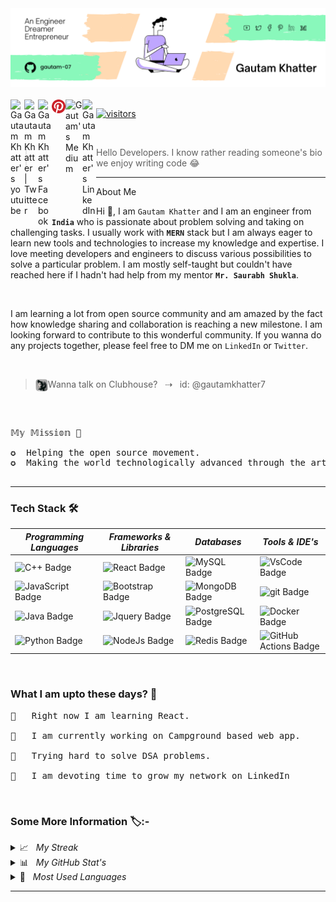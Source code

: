 
<img src="/banner.png">
 <br> <br>
 
   
<a href="https://www.youtube.com/channel/UCY9Rc7oBWZZXExtgJcsQluA">
<img align="left" alt="Gautam Khatter's youtube" width="22px" src="https://raw.githubusercontent.com/peterthehan/peterthehan/master/assets/youtube.svg" title="YouTube" />
 
<a href="https://twitter.com/GautamKhatter7">
<img align="left" alt="Gautam Khatter | Twitter" width="22px" src="https://raw.githubusercontent.com/peterthehan/peterthehan/master/assets/twitter.svg" title="Twitter" />
   
<a href="https://www.facebook.com/itsgautamkhatter">
<img align="left" alt="Gautam Khatter's Facebook" width="22px" src="https://raw.githubusercontent.com/peterthehan/peterthehan/master/assets/facebook.svg" title="Facebook" />
 
<a href="https://in.pinterest.com/gautam_7/_created/">
<img align="left" alt="Gautam Khatter's pinterest" width="22px" src="/pinterest.svg" title="Pinterest" />
 
<a href ="https://gautam-7.medium.com/">
<img align="left" alt="Gautam's Medium" width="27px" src="https://edent.github.io/SuperTinyIcons/images/svg/medium.svg" title="Medium" />
        
<a href="https://www.linkedin.com/in/gautamkhatter7">
<img align="left" alt="Gautam Khatter's LinkedIn" width="22px" src="https://raw.githubusercontent.com/peterthehan/peterthehan/master/assets/linkedin.svg" title="LinkedIn" />
 
![visitors](https://visitor-badge.laobi.icu/badge?page_id=gautam-07.gautam-07) 
</a>

<br>

<p> 
 
> Hello Developers. I know rather reading someone's bio we enjoy writing code 😂
 
</p>
 
 <hr>
 
About Me
 
 
 <p>
  Hi 👋, I am <code>Gautam Khatter</code> and I am an engineer from <code><b>India</b></code> who is passionate about problem solving and taking on challenging tasks. I usually work with <code><b>MERN</code></b> stack but I am always eager to learn new tools and technologies to increase my knowledge and expertise. I love meeting developers and engineers to discuss various possibilities to solve a particular problem. I am mostly self-taught but couldn't have reached here if I hadn't had help from my mentor <code><b>Mr. Saurabh Shukla</b></code>.
</p>
 
<br> 
 <p>
 I am learning a lot from open source community and am amazed by the fact how knowledge sharing and collaboration is reaching a new milestone. I am looking forward to contribute to this wonderful community. If you wanna do any projects together, please feel free to DM me on <code>LinkedIn</code> or <code>Twitter</code>.
</p>
 <br>
<p>
 
>  <img align="left" width="20px" title="Clubhouse" src="clubhouse.png_large"> Wanna talk on Clubhouse? &nbsp; ⇢ &nbsp; id: @gautamkhatter7
</p>
<br> 
 
   <pre> 
𝕄𝕪 𝕄𝕚𝕤𝕤𝕚𝕠𝕟 🚀

✪ &nbsp;Helping the open source movement.
✪ &nbsp;Making the world technologically advanced through the art of innovation and engineering.
 </pre>
 
<hr>

<h3>Tech Stack 🛠</h3>


 
 |<i>Programming Languages</i>|<i>Frameworks & Libraries</i>|<i>Databases</i>|<i>Tools & IDE's</i>|
 |----|----|----|----|
 |![C++ Badge](https://img.shields.io/badge/-C++-00599C?style=flat-square&logo=c%2B%2B&logoColor=white&color=3776AB)|![React Badge](https://img.shields.io/badge/-React-4FC08D?style=flat-square&logo=react&logoColor=white&color=4FC08D)|![MySQL Badge](https://img.shields.io/badge/-MySQL-4479A1?style=flat-square&logo=MySQL&logoColor=white&color=4479A1)|![VsCode Badge](https://img.shields.io/badge/-VsCode-000?style=flat-square&logo=VsCode&logoColor=white&color=0769AD)|
 ![JavaScript Badge](https://img.shields.io/badge/-JavaScript-F7DF1E?style=flat-square&logo=JavaScript&logoColor=000&color=F7DF1E)| ![Bootstrap Badge](https://img.shields.io/badge/-Bootstrap-7952B3?style=flat-square&logo=Bootstrap&logoColor=white&color=7952B3)|![MongoDB Badge](https://img.shields.io/badge/-MongoDB-47A248?style=flat-square&logo=MongoDB&logoColor=white&color=47A248)|![git Badge](https://img.shields.io/badge/-git-F05032?style=flat-square&logo=git&logoColor=white&color=F05032)|
![Java Badge](https://img.shields.io/badge/-Java-F7DF1E?style=flat-square&logo=Java&logoColor=white&color=3776AB)|![Jquery Badge](https://img.shields.io/badge/-Jquery-0769AD?style=flat-square&logo=Jquery&logoColor=white&color=0769AD)|![PostgreSQL Badge](https://img.shields.io/badge/-PostgreSQL-336791?style=flat-square&logo=PostgreSQL&logoColor=white&color=336791)|![Docker Badge](https://img.shields.io/badge/-Docker-2496ED?style=flat-square&logo=Docker&logoColor=white&color=2496ED)|
![Python Badge](https://img.shields.io/badge/-Python-F7DF1E?style=flat-square&logo=Python&logoColor=000&color=F7DF1E)|![NodeJs Badge](https://img.shields.io/badge/-Node.js-7952B3?style=flat-square&logo=Node.js&logoColor=white&color=7952B3)|![Redis Badge](https://img.shields.io/badge/-Redis-DC382D?style=flat-square&logo=Redis&logoColor=white&color=DC382D)|![GitHub Actions Badge](https://img.shields.io/badge/-GitHub%20Actions-2088FF?style=flat-square&logo=GitHub%20Actions&logoColor=white&color=2088FF)|
 


 <br>

<h3>What I am upto these days? 😬</h3>
 
<pre>
🔸   Right now I am learning React.
 
🔸   I am currently working on Campground based web app.
 
🔸   Trying hard to solve DSA problems.
 
🔸   I am devoting time to grow my network on LinkedIn
</pre>

   <br>

<h3>Some More Information 🏷:-</h3>
 
 <details>
  <summary> 📈 &nbsp; <i>My Streak</i></summary>
  
  <br>
  
  [![GitHub Streak](http://github-readme-streak-stats.herokuapp.com?user=gautam-07&theme=dracula&hide_border=true)](https://git.io/streak-stats)
</details>
 
 
  <details>
   <summary> 📊 &nbsp; <i>My GitHub Stat's</i></summary>
  
  <br>
  
 [![Gautam's GitHub stats](https://github-readme-stats.vercel.app/api?username=gautam-07&show_icons=true&theme=dracula&count_private=true)](https://github.com/anuraghazra/github-readme-stats)
 </details>



 <details>
  <summary> 🧮 &nbsp; <i>Most Used Languages</i></summary>
  
  <br>
  
[![Top Langs](https://github-readme-stats.vercel.app/api/top-langs/?username=gautam-07&layout=compact&theme=dracula&width=600px)](https://github.com/anuraghazra/github-readme-stats)
</details>
 
 <hr>
 


 

 

 



 
 
 
 













